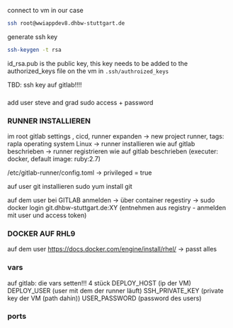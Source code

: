 
connect to vm in our case 
```bash
ssh root@wwiappdev8.dhbw-stuttgart.de
```

generate ssh key 
```bash
ssh-keygen -t rsa
```
id_rsa.pub is the public key, this key needs to be added to the authorized_keys file on the vm in `.ssh/authroized_keys`

TBD: ssh key auf gitlab!!!!


###
add user steve and grad sudo access + password

### RUNNER INSTALLIEREN
im root
gitlab settings , cicd, runner expanden
-> new project runner, tags: rapla
operating system Linux 
-> runner installieren wie auf gitlab beschrieben
-> runner registrieren wie auf gitlab beschrieben (executer: docker, default image: ruby:2.7)

/etc/gitlab-runner/config.toml -> privileged = true


auf user git installieren 
sudo yum install git


auf dem user bei GITLAB anmelden
-> über container regestiry -> sudo docker login git.dhbw-stuttgart.de:XY (entnehmen aus registry - anmelden mit user und access token)


### DOCKER AUF RHL9
auf dem user
https://docs.docker.com/engine/install/rhel/
-> passt alles


### vars
auf gitlab: 
die vars setten!!!
4 stück
DEPLOY_HOST (ip der VM)
DEPLOY_USER (user mit dem der runner läuft)
SSH_PRIVATE_KEY (private key der VM (path dahin))
USER_PASSWORD (password des users)



### ports 
